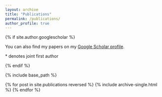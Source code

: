 ```yaml
---
layout: archive
title: "Publications"
permalink: /publications/
author_profile: true
---
```


{% if site.author.googlescholar %}
  <div class="wordwrap">You can also find my papers on my <a href="{{site.author.googlescholar}}"> Google Scholar profile</a>.</div>

\* denotes joint first author

{% endif %}

{% include base_path %}

{% for post in site.publications reversed %}
  {% include archive-single.html %}
{% endfor %}
